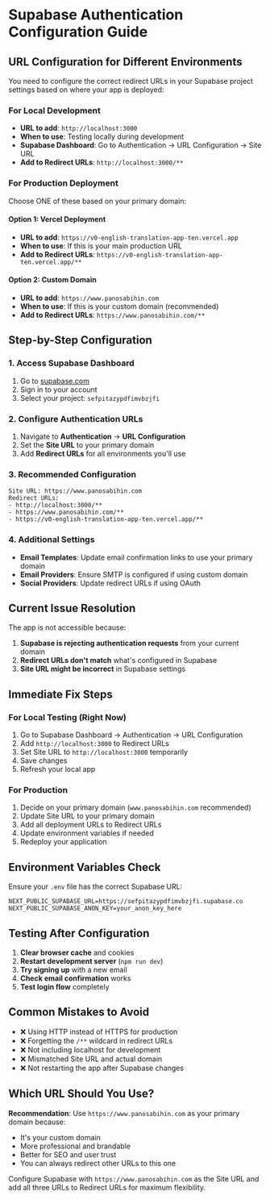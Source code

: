 # Supabase Authentication Configuration Guide

## URL Configuration for Different Environments

You need to configure the correct redirect URLs in your Supabase project settings based on where your app is deployed:

### For Local Development
- **URL to add**: `http://localhost:3000`
- **When to use**: Testing locally during development
- **Supabase Dashboard**: Go to Authentication → URL Configuration → Site URL
- **Add to Redirect URLs**: `http://localhost:3000/**`

### For Production Deployment
Choose ONE of these based on your primary domain:

#### Option 1: Vercel Deployment
- **URL to add**: `https://v0-english-translation-app-ten.vercel.app`
- **When to use**: If this is your main production URL
- **Add to Redirect URLs**: `https://v0-english-translation-app-ten.vercel.app/**`

#### Option 2: Custom Domain
- **URL to add**: `https://www.panosabihin.com`
- **When to use**: If this is your custom domain (recommended)
- **Add to Redirect URLs**: `https://www.panosabihin.com/**`

## Step-by-Step Configuration

### 1. Access Supabase Dashboard
1. Go to [supabase.com](https://supabase.com)
2. Sign in to your account
3. Select your project: `sefpitazypdfimvbzjfi`

### 2. Configure Authentication URLs
1. Navigate to **Authentication** → **URL Configuration**
2. Set the **Site URL** to your primary domain
3. Add **Redirect URLs** for all environments you'll use

### 3. Recommended Configuration
```
Site URL: https://www.panosabihin.com
Redirect URLs:
- http://localhost:3000/**
- https://www.panosabihin.com/**
- https://v0-english-translation-app-ten.vercel.app/**
```

### 4. Additional Settings
- **Email Templates**: Update email confirmation links to use your primary domain
- **Email Providers**: Ensure SMTP is configured if using custom domain
- **Social Providers**: Update redirect URLs if using OAuth

## Current Issue Resolution

The app is not accessible because:
1. **Supabase is rejecting authentication requests** from your current domain
2. **Redirect URLs don't match** what's configured in Supabase
3. **Site URL might be incorrect** in Supabase settings

## Immediate Fix Steps

### For Local Testing (Right Now)
1. Go to Supabase Dashboard → Authentication → URL Configuration
2. Add `http://localhost:3000` to Redirect URLs
3. Set Site URL to `http://localhost:3000` temporarily
4. Save changes
5. Refresh your local app

### For Production
1. Decide on your primary domain (`www.panosabihin.com` recommended)
2. Update Site URL to your primary domain
3. Add all deployment URLs to Redirect URLs
4. Update environment variables if needed
5. Redeploy your application

## Environment Variables Check

Ensure your `.env` file has the correct Supabase URL:
```
NEXT_PUBLIC_SUPABASE_URL=https://sefpitazypdfimvbzjfi.supabase.co
NEXT_PUBLIC_SUPABASE_ANON_KEY=your_anon_key_here
```

## Testing After Configuration

1. **Clear browser cache** and cookies
2. **Restart development server** (`npm run dev`)
3. **Try signing up** with a new email
4. **Check email confirmation** works
5. **Test login flow** completely

## Common Mistakes to Avoid

- ❌ Using HTTP instead of HTTPS for production
- ❌ Forgetting the `/**` wildcard in redirect URLs
- ❌ Not including localhost for development
- ❌ Mismatched Site URL and actual domain
- ❌ Not restarting the app after Supabase changes

## Which URL Should You Use?

**Recommendation**: Use `https://www.panosabihin.com` as your primary domain because:
- It's your custom domain
- More professional and brandable
- Better for SEO and user trust
- You can always redirect other URLs to this one

Configure Supabase with `https://www.panosabihin.com` as the Site URL and add all three URLs to Redirect URLs for maximum flexibility.
